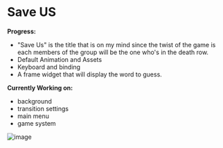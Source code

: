 # Save US 

**Progress:**
* "Save Us" is the title that is on my mind since the twist of the game is each members of the group will be the one who's in the death row.
* Default Animation and Assets
* Keyboard and binding
* A frame widget that will display the word to guess.

**Currently Working on:**
* background
* transition settings
* main menu
* game system

![image](https://github.com/ZyyAlvez/hangman_project/assets/144290810/be34191d-9196-4e5d-a381-d2dee0b2ff19)

